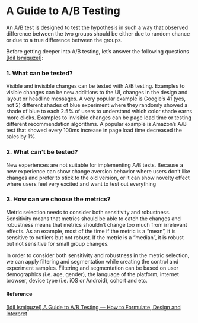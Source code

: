 
# A Guide to A/B Testing

An A/B test is designed to test the hypothesis in such a way that observed difference between the two groups should be either due to random chance or due to a true difference between the groups.

Before getting deeper into A/B testing, let’s answer the following questions [[Idil Ismiguzel]][A Guide to A/B Testing — How to Formulate, Design and Interpret]:

### 1. What can be tested?
Visible and invisible changes can be tested with A/B testing. Examples to visible changes can be new additions to the UI, changes in the design and layout or headline messages. A very popular example is Google’s 41 (yes, not 2) different shades of blue experiment where they randomly showed a shade of blue to each 2.5% of users to understand which color shade earns more clicks. Examples to invisible changes can be page load time or testing different recommendation algorithms. A popular example is Amazon’s A/B test that showed every 100ms increase in page load time decreased the sales by 1%.

### 2. What can’t be tested?
New experiences are not suitable for implementing A/B tests. Because a new experience can show change aversion behavior where users don’t like changes and prefer to stick to the old version, or it can show novelty effect where users feel very excited and want to test out everything

### 3. How can we choose the metrics?
Metric selection needs to consider both sensitivity and robustness. Sensitivity means that metrics should be able to catch the changes and robustness means that metrics shouldn’t change too much from irrelevant effects. As an example, most of the time if the metric is a “mean”, it is sensitive to outliers but not robust. If the metric is a “median”, it is robust but not sensitive for small group changes.

In order to consider both sensitivity and robustness in the metric selection, we can apply filtering and segmentation while creating the control and experiment samples. Filtering and segmentation can be based on user demographics (i.e. age, gender), the language of the platform, internet browser, device type (i.e. iOS or Android), cohort and etc.








#### Reference

[A Guide to A/B Testing — How to Formulate, Design and Interpret]: https://towardsdatascience.com/a-guide-to-a-b-testing-how-to-formulate-design-and-interpret-f820cc62e21a
[[Idil Ismiguzel] A Guide to A/B Testing — How to Formulate, Design and Interpret](https://towardsdatascience.com/a-guide-to-a-b-testing-how-to-formulate-design-and-interpret-f820cc62e21a)

